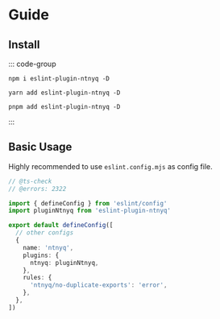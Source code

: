 # Guide

## Install

::: code-group

```shell [npm]
npm i eslint-plugin-ntnyq -D
```

```shell [yarn]
yarn add eslint-plugin-ntnyq -D
```

```shell [pnpm]
pnpm add eslint-plugin-ntnyq -D
```

:::

## Basic Usage

Highly recommended to use `eslint.config.mjs` as config file.

```ts [eslint.config.mjs] twoslash
// @ts-check
// @errors: 2322

import { defineConfig } from 'eslint/config'
import pluginNtnyq from 'eslint-plugin-ntnyq'

export default defineConfig([
  // other configs
  {
    name: 'ntnyq',
    plugins: {
      ntnyq: pluginNtnyq,
    },
    rules: {
      'ntnyq/no-duplicate-exports': 'error',
    },
  },
])
```

